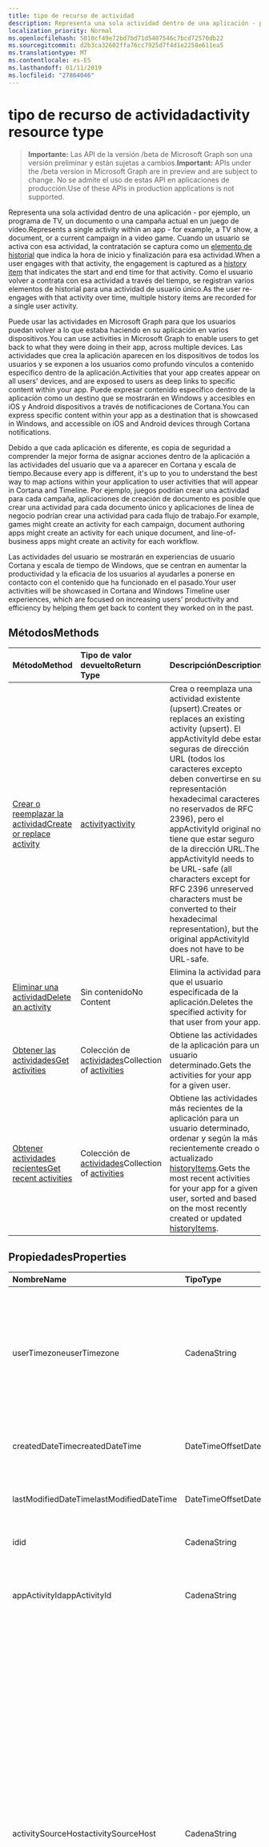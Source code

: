 ```yaml
---
title: tipo de recurso de actividad
description: Representa una sola actividad dentro de una aplicación - por ejemplo, un programa de TV, un documento o una campaña actual en un juego de vídeo. Cuando un usuario se activa con esa actividad, la contratación se captura como un elemento de historial que indica la hora de inicio y finalización para esa actividad. Como el usuario volver a contrata con esa actividad a través del tiempo, se registran varios elementos de historial para una actividad de usuario único.
localization_priority: Normal
ms.openlocfilehash: 5010cf49e72bd7bd71d5407546c7bcd72570db22
ms.sourcegitcommit: d2b3ca32602ffa76cc7925d7f4d1e2258e611ea5
ms.translationtype: MT
ms.contentlocale: es-ES
ms.lasthandoff: 01/11/2019
ms.locfileid: "27864046"
---
```

# <a name="activity-resource-type"></a><span data-ttu-id="b6328-105">tipo de recurso de actividad</span><span class="sxs-lookup"><span data-stu-id="b6328-105">activity resource type</span></span>

> <span data-ttu-id="b6328-106">**Importante:** Las API de la versión /beta de Microsoft Graph son una versión preliminar y están sujetas a cambios.</span><span class="sxs-lookup"><span data-stu-id="b6328-106">**Important:** APIs under the /beta version in Microsoft Graph are in preview and are subject to change.</span></span> <span data-ttu-id="b6328-107">No se admite el uso de estas API en aplicaciones de producción.</span><span class="sxs-lookup"><span data-stu-id="b6328-107">Use of these APIs in production applications is not supported.</span></span>

<span data-ttu-id="b6328-108">Representa una sola actividad dentro de una aplicación - por ejemplo, un programa de TV, un documento o una campaña actual en un juego de vídeo.</span><span class="sxs-lookup"><span data-stu-id="b6328-108">Represents a single activity within an app - for example, a TV show, a document, or a current campaign in a video game.</span></span> <span data-ttu-id="b6328-109">Cuando un usuario se activa con esa actividad, la contratación se captura como un [elemento de historial](projectrome-historyitem.md) que indica la hora de inicio y finalización para esa actividad.</span><span class="sxs-lookup"><span data-stu-id="b6328-109">When a user engages with that activity, the engagement is captured as a [history item](projectrome-historyitem.md) that indicates the start and end time for that activity.</span></span> <span data-ttu-id="b6328-110">Como el usuario volver a contrata con esa actividad a través del tiempo, se registran varios elementos de historial para una actividad de usuario único.</span><span class="sxs-lookup"><span data-stu-id="b6328-110">As the user re-engages with that activity over time, multiple history items are recorded for a single user activity.</span></span>

<span data-ttu-id="b6328-111">Puede usar las actividades en Microsoft Graph para que los usuarios puedan volver a lo que estaba haciendo en su aplicación en varios dispositivos.</span><span class="sxs-lookup"><span data-stu-id="b6328-111">You can use activities in Microsoft Graph to enable users to get back to what they were doing in their app, across multiple devices.</span></span> <span data-ttu-id="b6328-112">Las actividades que crea la aplicación aparecen en los dispositivos de todos los usuarios y se exponen a los usuarios como profundo vínculos a contenido específico dentro de la aplicación.</span><span class="sxs-lookup"><span data-stu-id="b6328-112">Activities that your app creates appear on all users' devices, and are exposed to users as deep links to specific content within your app.</span></span> <span data-ttu-id="b6328-113">Puede expresar contenido específico dentro de la aplicación como un destino que se mostrarán en Windows y accesibles en iOS y Android dispositivos a través de notificaciones de Cortana.</span><span class="sxs-lookup"><span data-stu-id="b6328-113">You can express specific content within your app as a destination that is showcased in Windows, and accessible on iOS and Android devices through Cortana notifications.</span></span>

<span data-ttu-id="b6328-114">Debido a que cada aplicación es diferente, es copia de seguridad a comprender la mejor forma de asignar acciones dentro de la aplicación a las actividades del usuario que va a aparecer en Cortana y escala de tiempo.</span><span class="sxs-lookup"><span data-stu-id="b6328-114">Because every app is different, it's up to you to understand the best way to map actions within your application to user activities that will appear in Cortana and Timeline.</span></span> <span data-ttu-id="b6328-115">Por ejemplo, juegos podrían crear una actividad para cada campaña, aplicaciones de creación de documento es posible que crear una actividad para cada documento único y aplicaciones de línea de negocio podrían crear una actividad para cada flujo de trabajo.</span><span class="sxs-lookup"><span data-stu-id="b6328-115">For example, games might create an activity for each campaign, document authoring apps might create an activity for each unique document, and line-of-business apps might create an activity for each workflow.</span></span>

<span data-ttu-id="b6328-116">Las actividades del usuario se mostrarán en experiencias de usuario Cortana y escala de tiempo de Windows, que se centran en aumentar la productividad y la eficacia de los usuarios al ayudarles a ponerse en contacto con el contenido que ha funcionado en el pasado.</span><span class="sxs-lookup"><span data-stu-id="b6328-116">Your user activities will be showcased in Cortana and Windows Timeline user experiences, which are focused on increasing users' productivity and efficiency by helping them get back to content they worked on in the past.</span></span>

## <a name="methods"></a><span data-ttu-id="b6328-117">Métodos</span><span class="sxs-lookup"><span data-stu-id="b6328-117">Methods</span></span>

|<span data-ttu-id="b6328-118">Método</span><span class="sxs-lookup"><span data-stu-id="b6328-118">Method</span></span> | <span data-ttu-id="b6328-119">Tipo de valor devuelto</span><span class="sxs-lookup"><span data-stu-id="b6328-119">Return Type</span></span> | <span data-ttu-id="b6328-120">Descripción</span><span class="sxs-lookup"><span data-stu-id="b6328-120">Description</span></span>|
|:------|:------------|:-----------|
|[<span data-ttu-id="b6328-121">Crear o reemplazar la actividad</span><span class="sxs-lookup"><span data-stu-id="b6328-121">Create or replace activity</span></span>](../api/projectrome-put-activity.md) | [<span data-ttu-id="b6328-122">activity</span><span class="sxs-lookup"><span data-stu-id="b6328-122">activity</span></span>](projectrome-activity.md) |<span data-ttu-id="b6328-123">Crea o reemplaza una actividad existente (upsert).</span><span class="sxs-lookup"><span data-stu-id="b6328-123">Creates or replaces an existing activity (upsert).</span></span> <span data-ttu-id="b6328-124">El appActivityId debe estar seguras de dirección URL (todos los caracteres excepto deben convertirse en su representación hexadecimal caracteres no reservados de RFC 2396), pero el appActivityId original no tiene que estar seguro de la dirección URL.</span><span class="sxs-lookup"><span data-stu-id="b6328-124">The appActivityId needs to be URL-safe (all characters except for RFC 2396 unreserved characters must be converted to their hexadecimal representation), but the original appActivityId does not have to be URL-safe.</span></span> |
|[<span data-ttu-id="b6328-125">Eliminar una actividad</span><span class="sxs-lookup"><span data-stu-id="b6328-125">Delete an activity</span></span>](../api/projectrome-delete-activity.md) | <span data-ttu-id="b6328-126">Sin contenido</span><span class="sxs-lookup"><span data-stu-id="b6328-126">No Content</span></span> | <span data-ttu-id="b6328-127">Elimina la actividad para que el usuario especificada de la aplicación.</span><span class="sxs-lookup"><span data-stu-id="b6328-127">Deletes the specified activity for that user from your app.</span></span>|
|[<span data-ttu-id="b6328-128">Obtener las actividades</span><span class="sxs-lookup"><span data-stu-id="b6328-128">Get activities</span></span>](../api/projectrome-get-activities.md) | <span data-ttu-id="b6328-129">Colección de [actividades](projectrome-activity.md)</span><span class="sxs-lookup"><span data-stu-id="b6328-129">Collection of [activities](projectrome-activity.md)</span></span> | <span data-ttu-id="b6328-130">Obtiene las actividades de la aplicación para un usuario determinado.</span><span class="sxs-lookup"><span data-stu-id="b6328-130">Gets the activities for your app for a given user.</span></span>|
|[<span data-ttu-id="b6328-131">Obtener actividades recientes</span><span class="sxs-lookup"><span data-stu-id="b6328-131">Get recent activities</span></span>](../api/projectrome-get-recent-activities.md) | <span data-ttu-id="b6328-132">Colección de [actividades](projectrome-activity.md)</span><span class="sxs-lookup"><span data-stu-id="b6328-132">Collection of [activities](projectrome-activity.md)</span></span> | <span data-ttu-id="b6328-133">Obtiene las actividades más recientes de la aplicación para un usuario determinado, ordenar y según la más recientemente creado o actualizado [historyItems](projectrome-historyitem.md).</span><span class="sxs-lookup"><span data-stu-id="b6328-133">Gets the most recent activities for your app for a given user, sorted and based on the most recently created or updated [historyItems](projectrome-historyitem.md).</span></span>|

## <a name="properties"></a><span data-ttu-id="b6328-134">Propiedades</span><span class="sxs-lookup"><span data-stu-id="b6328-134">Properties</span></span>

|<span data-ttu-id="b6328-135">Nombre</span><span class="sxs-lookup"><span data-stu-id="b6328-135">Name</span></span> | <span data-ttu-id="b6328-136">Tipo</span><span class="sxs-lookup"><span data-stu-id="b6328-136">Type</span></span> | <span data-ttu-id="b6328-137">Description</span><span class="sxs-lookup"><span data-stu-id="b6328-137">Description</span></span>|
|:----|:-----|:-----------|
|<span data-ttu-id="b6328-138">userTimezone</span><span class="sxs-lookup"><span data-stu-id="b6328-138">userTimezone</span></span> | <span data-ttu-id="b6328-139">Cadena</span><span class="sxs-lookup"><span data-stu-id="b6328-139">String</span></span> | <span data-ttu-id="b6328-140">Opcional.</span><span class="sxs-lookup"><span data-stu-id="b6328-140">Optional.</span></span> <span data-ttu-id="b6328-141">La zona horaria en la que se encuentra el dispositivo del usuario utilizado para generar la actividad en tiempo de creación de la actividad; valores proporcionados como Olson identificadores con el fin de admitir la representación de multiplataforma.</span><span class="sxs-lookup"><span data-stu-id="b6328-141">The timezone in which the user's device used to generate the activity was located at activity creation time; values supplied as Olson IDs in order to support cross-platform representation.</span></span>|
|<span data-ttu-id="b6328-142">createdDateTime</span><span class="sxs-lookup"><span data-stu-id="b6328-142">createdDateTime</span></span> | <span data-ttu-id="b6328-143">DateTimeOffset</span><span class="sxs-lookup"><span data-stu-id="b6328-143">DateTimeOffset</span></span> | <span data-ttu-id="b6328-144">Establecido por el servidor.</span><span class="sxs-lookup"><span data-stu-id="b6328-144">Set by the server.</span></span> <span data-ttu-id="b6328-145">Fecha y hora en UTC cuando se creó el objeto en el servidor.</span><span class="sxs-lookup"><span data-stu-id="b6328-145">DateTime in UTC when the object was created on the server.</span></span> |
|<span data-ttu-id="b6328-146">lastModifiedDateTime</span><span class="sxs-lookup"><span data-stu-id="b6328-146">lastModifiedDateTime</span></span> | <span data-ttu-id="b6328-147">DateTimeOffset</span><span class="sxs-lookup"><span data-stu-id="b6328-147">DateTimeOffset</span></span> | <span data-ttu-id="b6328-148">Establecido por el servidor.</span><span class="sxs-lookup"><span data-stu-id="b6328-148">Set by the server.</span></span> <span data-ttu-id="b6328-149">Fecha y hora en UTC cuando se modificó el objeto en el servidor.</span><span class="sxs-lookup"><span data-stu-id="b6328-149">DateTime in UTC when the object was modified on the server.</span></span> |
|<span data-ttu-id="b6328-150">id</span><span class="sxs-lookup"><span data-stu-id="b6328-150">id</span></span> | <span data-ttu-id="b6328-151">Cadena</span><span class="sxs-lookup"><span data-stu-id="b6328-151">String</span></span> | <span data-ttu-id="b6328-152">Identificador generado por el servidor usado para direcciones URL.</span><span class="sxs-lookup"><span data-stu-id="b6328-152">Server-generated ID used for URL addressing.</span></span>|
|<span data-ttu-id="b6328-153">appActivityId</span><span class="sxs-lookup"><span data-stu-id="b6328-153">appActivityId</span></span> | <span data-ttu-id="b6328-154">Cadena</span><span class="sxs-lookup"><span data-stu-id="b6328-154">String</span></span> | <span data-ttu-id="b6328-155">Necesario.</span><span class="sxs-lookup"><span data-stu-id="b6328-155">Required.</span></span> <span data-ttu-id="b6328-156">El identificador de actividad único en el contexto de la aplicación - suministrada por el autor de la llamada e inmutable a partir de entonces.</span><span class="sxs-lookup"><span data-stu-id="b6328-156">The unique activity ID in the context of the app - supplied by caller and immutable thereafter.</span></span>|
|<span data-ttu-id="b6328-157">activitySourceHost</span><span class="sxs-lookup"><span data-stu-id="b6328-157">activitySourceHost</span></span> | <span data-ttu-id="b6328-158">Cadena</span><span class="sxs-lookup"><span data-stu-id="b6328-158">String</span></span> | <span data-ttu-id="b6328-159">Necesario.</span><span class="sxs-lookup"><span data-stu-id="b6328-159">Required.</span></span> <span data-ttu-id="b6328-160">Dirección URL para el dominio que representa la asignación de identidad de multiplataforma para la aplicación.</span><span class="sxs-lookup"><span data-stu-id="b6328-160">URL for the domain representing the cross-platform identity mapping for the app.</span></span> <span data-ttu-id="b6328-161">La asignación es configurable a través del centro de desarrollo de Windows o bien almacenado como un archivo JSON hospedado en el dominio.</span><span class="sxs-lookup"><span data-stu-id="b6328-161">Mapping is stored either as a JSON file hosted on the domain or configurable via Windows Dev Center.</span></span> <span data-ttu-id="b6328-162">El archivo JSON se denomina entre-plataforma-aplicación-identificadores y se hospeda en la raíz de su dominio HTTPS, ya sea en el dominio de nivel superior o incluir un dominio sub.</span><span class="sxs-lookup"><span data-stu-id="b6328-162">The JSON file is named cross-platform-app-identifiers and is hosted at root of your HTTPS domain, either at the top level domain or include a sub domain.</span></span> <span data-ttu-id="b6328-163">Por ejemplo: https://contoso.com o https://myapp.contoso.com, pero NO https://myapp.contoso.com/somepath.</span><span class="sxs-lookup"><span data-stu-id="b6328-163">For example: https://contoso.com or https://myapp.contoso.com but NOT https://myapp.contoso.com/somepath.</span></span> <span data-ttu-id="b6328-164">Debe tener un archivo único y el dominio (o dominio sub) por identidad de aplicación multiplataforma.</span><span class="sxs-lookup"><span data-stu-id="b6328-164">You must have a unique file and domain (or sub domain) per cross-platform app identity.</span></span> <span data-ttu-id="b6328-165">Por ejemplo, un archivo independiente y un dominio se necesita para Word y PowerPoint.</span><span class="sxs-lookup"><span data-stu-id="b6328-165">For example, a separate file and domain is needed for Word vs. PowerPoint.</span></span>|
|<span data-ttu-id="b6328-166">appDisplayName</span><span class="sxs-lookup"><span data-stu-id="b6328-166">appDisplayName</span></span> | <span data-ttu-id="b6328-167">Cadena</span><span class="sxs-lookup"><span data-stu-id="b6328-167">String</span></span> | <span data-ttu-id="b6328-168">Opcional.</span><span class="sxs-lookup"><span data-stu-id="b6328-168">Optional.</span></span> <span data-ttu-id="b6328-169">Descripción de texto breve de la aplicación que se usa para generar la actividad para su uso en los casos, cuando la aplicación no está instalada en el dispositivo del usuario local.</span><span class="sxs-lookup"><span data-stu-id="b6328-169">Short text description of the app used to generate the activity for use in cases when the app is not installed on the user’s local device.</span></span>|
|<span data-ttu-id="b6328-170">activationUrl</span><span class="sxs-lookup"><span data-stu-id="b6328-170">activationUrl</span></span> | <span data-ttu-id="b6328-171">Cadena</span><span class="sxs-lookup"><span data-stu-id="b6328-171">String</span></span> | <span data-ttu-id="b6328-172">Necesario.</span><span class="sxs-lookup"><span data-stu-id="b6328-172">Required.</span></span> <span data-ttu-id="b6328-173">Dirección URL utilizada para iniciar la actividad en la mejor experiencia nativa representada por el identificador de aplicación.</span><span class="sxs-lookup"><span data-stu-id="b6328-173">URL used to launch the activity in the best native experience represented by the appId.</span></span> <span data-ttu-id="b6328-174">Es posible que se inicie una aplicación basada en web si no existe ninguna aplicación nativa.</span><span class="sxs-lookup"><span data-stu-id="b6328-174">Might launch a web-based app if no native app exists.</span></span>|
|<span data-ttu-id="b6328-175">fallbackUrl</span><span class="sxs-lookup"><span data-stu-id="b6328-175">fallbackUrl</span></span> | <span data-ttu-id="b6328-176">Cadena</span><span class="sxs-lookup"><span data-stu-id="b6328-176">String</span></span> | <span data-ttu-id="b6328-177">Opcional.</span><span class="sxs-lookup"><span data-stu-id="b6328-177">Optional.</span></span> <span data-ttu-id="b6328-178">Dirección URL utilizada para iniciar la actividad en una aplicación basada en web, si está disponible.</span><span class="sxs-lookup"><span data-stu-id="b6328-178">URL used to launch the activity in a web-based app, if available.</span></span>|
|<span data-ttu-id="b6328-179">contentUrl</span><span class="sxs-lookup"><span data-stu-id="b6328-179">contentUrl</span></span> | <span data-ttu-id="b6328-180">Cadena</span><span class="sxs-lookup"><span data-stu-id="b6328-180">String</span></span> | <span data-ttu-id="b6328-181">Opcional.</span><span class="sxs-lookup"><span data-stu-id="b6328-181">Optional.</span></span> <span data-ttu-id="b6328-182">Se usa en el caso de que el contenido se puede representar fuera de una experiencia de la aplicación nativa o basada en web (por ejemplo, un puntero a un elemento en una fuente RSS).</span><span class="sxs-lookup"><span data-stu-id="b6328-182">Used in the event the content can be rendered outside of a native or web-based app experience (for example, a pointer to an item in an RSS feed).</span></span>|
|<span data-ttu-id="b6328-183">visualElements</span><span class="sxs-lookup"><span data-stu-id="b6328-183">visualElements</span></span>| [<span data-ttu-id="b6328-184">visualInfo</span><span class="sxs-lookup"><span data-stu-id="b6328-184">visualInfo</span></span>](../resources/projectrome-visualinfo.md) | <span data-ttu-id="b6328-185">Necesario.</span><span class="sxs-lookup"><span data-stu-id="b6328-185">Required.</span></span> <span data-ttu-id="b6328-186">El objeto que contiene información para representar la actividad en la UX.</span><span class="sxs-lookup"><span data-stu-id="b6328-186">The object containing information to render the activity in the UX.</span></span>|
|<span data-ttu-id="b6328-187">contentInfo</span><span class="sxs-lookup"><span data-stu-id="b6328-187">contentInfo</span></span> | <span data-ttu-id="b6328-188">Objeto JSON sin tipo</span><span class="sxs-lookup"><span data-stu-id="b6328-188">Untyped JSON object</span></span> | <span data-ttu-id="b6328-189">Opcional.</span><span class="sxs-lookup"><span data-stu-id="b6328-189">Optional.</span></span> <span data-ttu-id="b6328-190">Un fragmento personalizado de datos - descripción extensible JSON-larga distancia de contenido de acuerdo con la sintaxis [schema.org](https://schema.org) .</span><span class="sxs-lookup"><span data-stu-id="b6328-190">A custom piece of data - JSON-LD extensible description of content according to [schema.org](https://schema.org) syntax.</span></span>|
|<span data-ttu-id="b6328-191">expirationDateTime</span><span class="sxs-lookup"><span data-stu-id="b6328-191">expirationDateTime</span></span> | <span data-ttu-id="b6328-192">DateTimeOffset</span><span class="sxs-lookup"><span data-stu-id="b6328-192">DateTimeOffset</span></span> | <span data-ttu-id="b6328-193">Establecido por el servidor.</span><span class="sxs-lookup"><span data-stu-id="b6328-193">Set by the server.</span></span> <span data-ttu-id="b6328-194">Fecha y hora en UTC cuando el objeto caducado en el servidor.</span><span class="sxs-lookup"><span data-stu-id="b6328-194">DateTime in UTC when the object expired on the server.</span></span>|
|<span data-ttu-id="b6328-195">status</span><span class="sxs-lookup"><span data-stu-id="b6328-195">status</span></span> | <span data-ttu-id="b6328-196">EnumType</span><span class="sxs-lookup"><span data-stu-id="b6328-196">EnumType</span></span> | <span data-ttu-id="b6328-197">Establecido por el servidor.</span><span class="sxs-lookup"><span data-stu-id="b6328-197">Set by the server.</span></span> <span data-ttu-id="b6328-198">Código de estado que se usa para identificar objetos válidos.</span><span class="sxs-lookup"><span data-stu-id="b6328-198">A status code used to identify valid objects.</span></span> <span data-ttu-id="b6328-199">Valores: activo, actualizar, eliminar, pasa por alto.</span><span class="sxs-lookup"><span data-stu-id="b6328-199">Values: active, updated, deleted, ignored.</span></span>|

## <a name="relationships"></a><span data-ttu-id="b6328-200">Relaciones</span><span class="sxs-lookup"><span data-stu-id="b6328-200">Relationships</span></span>

|<span data-ttu-id="b6328-201">Relación</span><span class="sxs-lookup"><span data-stu-id="b6328-201">Relationship</span></span> | <span data-ttu-id="b6328-202">Tipo</span><span class="sxs-lookup"><span data-stu-id="b6328-202">Type</span></span> | <span data-ttu-id="b6328-203">Description</span><span class="sxs-lookup"><span data-stu-id="b6328-203">Description</span></span>|
|:------------|:-----|:-----------|
|<span data-ttu-id="b6328-204">historyItems</span><span class="sxs-lookup"><span data-stu-id="b6328-204">historyItems</span></span>| <span data-ttu-id="b6328-205">colección de [historyItem](../resources/projectrome-historyitem.md)</span><span class="sxs-lookup"><span data-stu-id="b6328-205">[historyItem](../resources/projectrome-historyitem.md) collection</span></span> | <span data-ttu-id="b6328-206">Opcional.</span><span class="sxs-lookup"><span data-stu-id="b6328-206">Optional.</span></span> <span data-ttu-id="b6328-207">NavigationProperty/contención; propiedad de navegación para historyItems de la actividad.</span><span class="sxs-lookup"><span data-stu-id="b6328-207">NavigationProperty/Containment; navigation property to the activity's historyItems.</span></span>|

## <a name="json-representation"></a><span data-ttu-id="b6328-208">Representación JSON</span><span class="sxs-lookup"><span data-stu-id="b6328-208">JSON representation</span></span>

<span data-ttu-id="b6328-209">Aquí tiene una representación JSON del recurso.</span><span class="sxs-lookup"><span data-stu-id="b6328-209">Here is a JSON representation of the resource.</span></span>

<!-- {
  "blockType": "resource",
  "optionalProperties": [
    "userTimezone",
    "appDisplayName",
    "fallbackUrl",
    "contentUrl",
    "contentInfo",
    "visualElements",
    "historyItems"
  ],
  "@odata.type": "microsoft.graph.activity"
}-->

```json
{
    "appActivityId": "String",
    "activitySourceHost": "String (host name/domain/URL)",
    "userTimezone": "String",
    "appDisplayName": "String",
    "activationUrl": "String (URL)",
    "contentUrl": "String (URL)",
    "fallbackUrl": "String (URL)",
    "createdDateTime": "DateTimeOffset",
    "lastModifiedDateTime": "DateTimeOffset",
    "expirationDateTime": "DateTimeOffset",
    "id": "String",
    "status": "EnumType",
    "contentInfo": { "@data.type": "microsoft.graph.Json" },
    "visualElements": { "@data.type": "microsoft.graph.visualInfo" },
    "historyItems": [{ "@odata.type": "microsoft.graph.historyItem" }]
}
```

<!-- uuid: 8fcb5dbc-d5aa-4681-8e31-b001d5168d79
2017-06-07 14:57:30 UTC -->
<!-- {
  "type": "#page.annotation",
  "description": "activity resource",
  "keywords": "",
  "section": "documentation",
  "tocPath": ""
}-->
